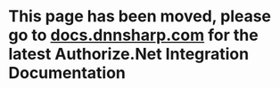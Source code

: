 # This page has been moved, please go to [docs.dnnsharp.com](https://docs.dnnsharp.com/integrations/authorizenet/index.html) for the latest Authorize.Net Integration Documentation



